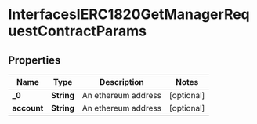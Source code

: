 

# InterfacesIERC1820GetManagerRequestContractParams


## Properties

| Name | Type | Description | Notes |
|------------ | ------------- | ------------- | -------------|
|**_0** | **String** | An ethereum address |  [optional] |
|**account** | **String** | An ethereum address |  [optional] |



